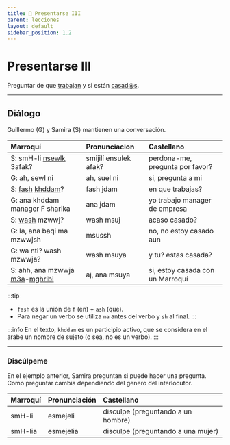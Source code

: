 ```yaml
---
title: 📖 Presentarse III
parent: lecciones
layout: default
sidebar_position: 1.2
---
```


# Presentarse III

Preguntar de que [trabajan](../verbos/trabajar) y si están [casad@s](../vocabulario/matrimonio).

---

## Diálogo
Guillermo (G) y Samira (S) mantienen una conversación.

| Marroquí                                                                                           | Pronunciacion         | Castellano                       |
|:---------------------------------------------------------------------------------------------------|:----------------------|:---------------------------------|
| S: smH-li [nsewlk](../verbos/preguntar) 3afak?                                                     | smijilí ensulek afak? | perdona-me, pregunta por favor?  |
| G: ah, sewl ni                                                                                     | ah, suel ni           | si, pregunta a mi                |
| S: [fash](../preguntas/de-que) [khddam](../verbos/trabajar)?                                       | fash jdam             | en que trabajas?                 |
| G: ana khddam manager F sharika                                                                    | ana jdam              | yo trabajo manager de empresa    |
| S: [wash](../preguntas/acaso) mzwwj?                                                               | wash msuj             | acaso casado?                    |
| G: la, ana baqi ma mzwwjsh                                                                         | msussh                | no, no estoy casado aun          |
| G: wa nti? wash mzwwja?                                                                            | wash msuya            | y tu? estas casada?              |
| S: ahh, ana mzwwja [m3a](../vocabulario/preposiciones)-[mghribi](../vocabulario/paises-idiomas.md) | aj, ana msuya         | si, estoy casada con un Marroquí |

:::tip
- `fash` es la unión de `f` (en) + `ash` (que).
- Para negar un verbo se utiliza `ma` antes del verbo y `sh` al final.
:::

:::info
En el texto, `khddam` es un participio activo, que se considera en el arabe un nombre de sujeto (o sea, no es un verbo).
:::

<hr class="subsection" />

### Discúlpeme  
En el ejemplo anterior, Samira preguntan si puede hacer una pregunta. Como preguntar cambia dependiendo del genero del interlocutor.

| Marroquí | Pronunciación | Castellano                         |
|:---------|:--------------|:-----------------------------------|
| smH-li   | esmejeli      | disculpe (preguntando a un hombre) |
| smH-lia  | esmejelia     | disculpe (preguntando a una mujer) |